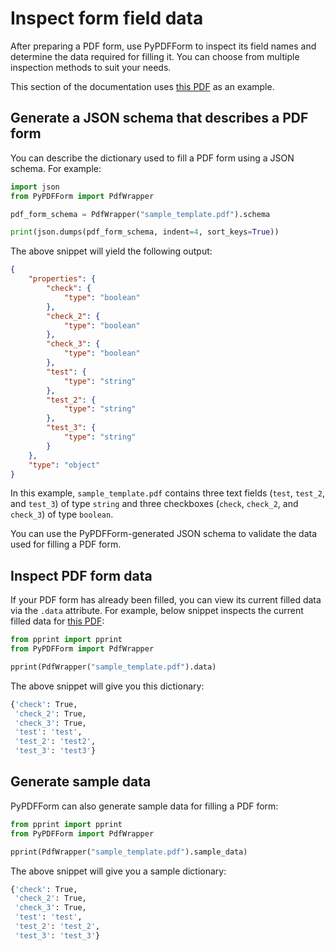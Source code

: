 # Inspect form field data

After preparing a PDF form, use PyPDFForm to inspect its field names and determine the data required for filling it. You can choose from multiple inspection methods to suit your needs.

This section of the documentation uses [this PDF](https://github.com/chinapandaman/PyPDFForm/raw/master/pdf_samples/sample_template.pdf) as an example.

## Generate a JSON schema that describes a PDF form

You can describe the dictionary used to fill a PDF form using a JSON schema. For example:

```python
import json
from PyPDFForm import PdfWrapper

pdf_form_schema = PdfWrapper("sample_template.pdf").schema

print(json.dumps(pdf_form_schema, indent=4, sort_keys=True))
```

The above snippet will yield the following output:

```json
{
    "properties": {
        "check": {
            "type": "boolean"
        },
        "check_2": {
            "type": "boolean"
        },
        "check_3": {
            "type": "boolean"
        },
        "test": {
            "type": "string"
        },
        "test_2": {
            "type": "string"
        },
        "test_3": {
            "type": "string"
        }
    },
    "type": "object"
}
```

In this example, `sample_template.pdf` contains three text fields (`test`, `test_2`, and `test_3`) of type `string` and three checkboxes (`check`, `check_2`, and `check_3`) of type `boolean`.

You can use the PyPDFForm-generated JSON schema to validate the data used for filling a PDF form.

## Inspect PDF form data

If your PDF form has already been filled, you can view its current filled data via the `.data` attribute. For example, below snippet inspects the current filled data for [this PDF](https://github.com/chinapandaman/PyPDFForm/raw/master/pdf_samples/sample_template_filled.pdf):

```python
from pprint import pprint
from PyPDFForm import PdfWrapper

pprint(PdfWrapper("sample_template.pdf").data)
```

The above snippet will give you this dictionary:

```sh
{'check': True,
 'check_2': True,
 'check_3': True,
 'test': 'test',
 'test_2': 'test2',
 'test_3': 'test3'}
```

## Generate sample data

PyPDFForm can also generate sample data for filling a PDF form:

```python
from pprint import pprint
from PyPDFForm import PdfWrapper

pprint(PdfWrapper("sample_template.pdf").sample_data)
```

The above snippet will give you a sample dictionary:

```sh
{'check': True,
 'check_2': True,
 'check_3': True,
 'test': 'test',
 'test_2': 'test_2',
 'test_3': 'test_3'}
```
